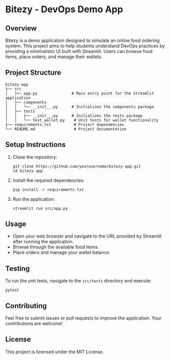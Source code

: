 # Bitezy - DevOps Demo App

## Overview
Bitezy is a demo application designed to simulate an online food ordering system. This project aims to help students understand DevOps practices by providing a minimalistic UI built with Streamlit. Users can browse food items, place orders, and manage their wallets.

## Project Structure
```
bitezy-app
├── src
│   ├── app.py               # Main entry point for the Streamlit application
│   ├── components
│   │   └── __init__.py      # Initializes the components package
│   ├── tests
│   │   ├── __init__.py      # Initializes the tests package
│   │   └── test_wallet.py    # Unit tests for wallet functionality
├── requirements.txt          # Project dependencies
└── README.md                 # Project documentation
```

## Setup Instructions
1. Clone the repository:
   ```
   git clone https://github.com/yourusername/bitezy-app.git
   cd bitezy-app
   ```

2. Install the required dependencies:
   ```
   pip install -r requirements.txt
   ```

3. Run the application:
   ```
   streamlit run src/app.py
   ```

## Usage
- Open your web browser and navigate to the URL provided by Streamlit after running the application.
- Browse through the available food items.
- Place orders and manage your wallet balance.

## Testing
To run the unit tests, navigate to the `src/tests` directory and execute:
```
pytest
```

## Contributing
Feel free to submit issues or pull requests to improve the application. Your contributions are welcome!

## License
This project is licensed under the MIT License.